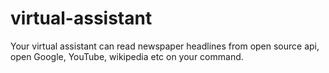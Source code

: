 # virtual-assistant
Your virtual assistant can read newspaper headlines from open source api, open Google, YouTube, wikipedia etc on your command.
